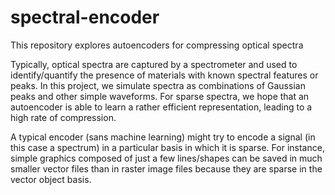 # spectral-encoder
This repository explores autoencoders for compressing optical spectra

Typically, optical spectra are captured by a spectrometer and used to identify/quantify the presence of materials with known spectral features or peaks. In this project, we simulate spectra as combinations of Gaussian peaks and other simple waveforms. For sparse spectra, we hope that an autoencoder is able to learn a rather efficient representation, leading to a high rate of compression.

A typical encoder (sans machine learning) might try to encode a signal (in this case a spectrum) in a particular basis in which it is sparse. For instance, simple graphics composed of just a few lines/shapes can be saved in much smaller vector files than in raster image files because they are sparse in the vector object basis.
